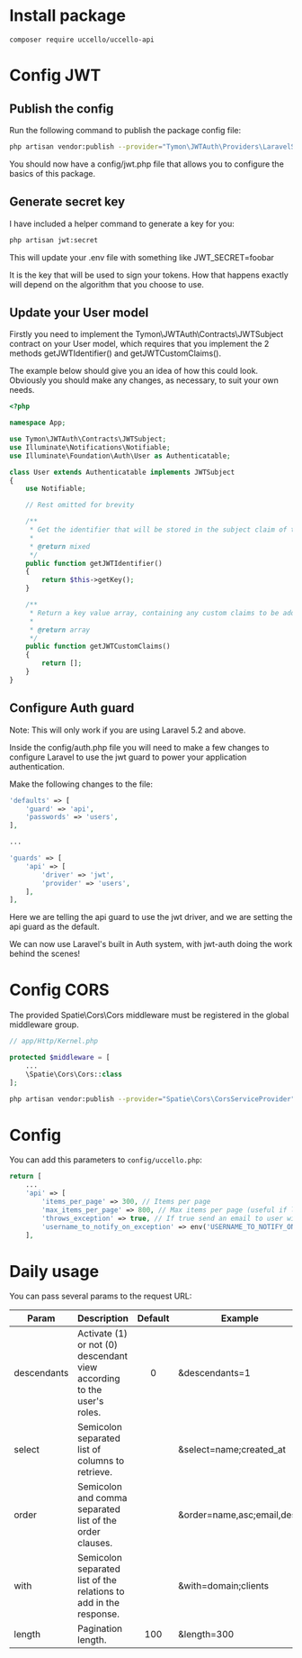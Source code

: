 # Install package

```
composer require uccello/uccello-api
```

# Config JWT

## Publish the config
Run the following command to publish the package config file:

```bash
php artisan vendor:publish --provider="Tymon\JWTAuth\Providers\LaravelServiceProvider"
```

You should now have a config/jwt.php file that allows you to configure the basics of this package.

## Generate secret key
I have included a helper command to generate a key for you:

```bash
php artisan jwt:secret
```

This will update your .env file with something like JWT_SECRET=foobar

It is the key that will be used to sign your tokens. How that happens exactly will depend on the algorithm that you choose to use.

## Update your User model
Firstly you need to implement the Tymon\JWTAuth\Contracts\JWTSubject contract on your User model, which requires that you implement the 2 methods getJWTIdentifier() and getJWTCustomClaims().

The example below should give you an idea of how this could look. Obviously you should make any changes, as necessary, to suit your own needs.

```php
<?php

namespace App;

use Tymon\JWTAuth\Contracts\JWTSubject;
use Illuminate\Notifications\Notifiable;
use Illuminate\Foundation\Auth\User as Authenticatable;

class User extends Authenticatable implements JWTSubject
{
    use Notifiable;

    // Rest omitted for brevity

    /**
     * Get the identifier that will be stored in the subject claim of the JWT.
     *
     * @return mixed
     */
    public function getJWTIdentifier()
    {
        return $this->getKey();
    }

    /**
     * Return a key value array, containing any custom claims to be added to the JWT.
     *
     * @return array
     */
    public function getJWTCustomClaims()
    {
        return [];
    }
}
```

## Configure Auth guard
Note: This will only work if you are using Laravel 5.2 and above.

Inside the config/auth.php file you will need to make a few changes to configure Laravel to use the jwt guard to power your application authentication.

Make the following changes to the file:

```php
'defaults' => [
    'guard' => 'api',
    'passwords' => 'users',
],

...

'guards' => [
    'api' => [
        'driver' => 'jwt',
        'provider' => 'users',
    ],
],
```

Here we are telling the api guard to use the jwt driver, and we are setting the api guard as the default.

We can now use Laravel's built in Auth system, with jwt-auth doing the work behind the scenes!


# Config CORS
The provided Spatie\Cors\Cors middleware must be registered in the global middleware group.

```php
// app/Http/Kernel.php

protected $middleware = [
    ...
    \Spatie\Cors\Cors::class
];
```

```bash
php artisan vendor:publish --provider="Spatie\Cors\CorsServiceProvider" --tag="config"
```

# Config
You can add this parameters to `config/uccello.php`:

```php
return [
    ...
    'api' => [
        'items_per_page' => 300, // Items per page
        'max_items_per_page' => 800, // Max items per page (useful if length URL param greater than max_item_per_page)
        'throws_exception' => true, // If true send an email to user with username defined below
        'username_to_notify_on_exception' => env('USERNAME_TO_NOTIFY_ON_EXCEPTION')
    ],
```

# Daily usage
You can pass several params to the request URL:

| Param | Description | Default  | Example |
|---|---|:---:|---|
| descendants |  Activate (1) or not (0) descendant view according to the user's roles.  | 0 | &descendants=1 |
| select | Semicolon separated list of columns to retrieve. | | &select=name;created_at |
| order | Semicolon and comma separated list of the order clauses.  | | &order=name,asc;email,desc |
| with | Semicolon separated list of the relations to add in the response. |  | &with=domain;clients |
| length | Pagination length. | 100 | &length=300 |